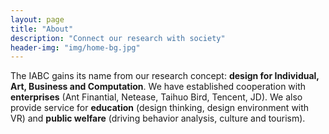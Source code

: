 ```yaml
---
layout: page
title: "About"
description: "Connect our research with society"
header-img: "img/home-bg.jpg"
---
```


The IABC gains its name from our research concept: **design for Individual, Art, Business and Computation**. We have established cooperation with **enterprises** (Ant Finantial, Netease, Taihuo Bird, Tencent, JD). We also provide service for **education** (design thinking, design environment with VR) and **public welfare** (driving behavior analysis, culture and tourism).

